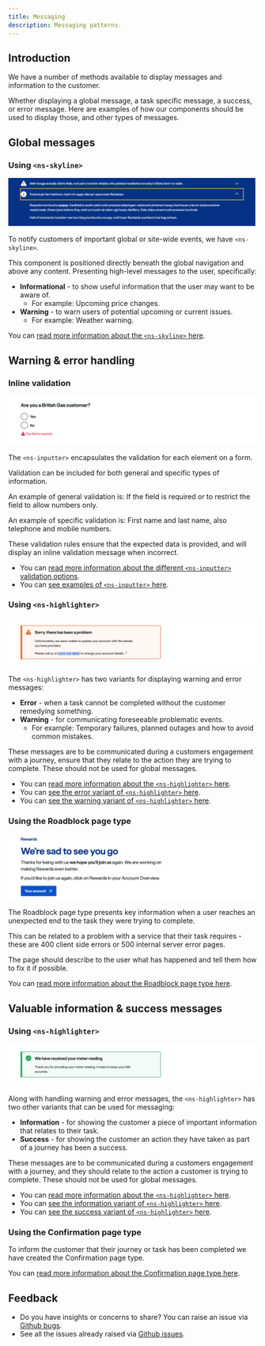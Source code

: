 ```yaml
---
title: Messaging
description: Messaging patterns.
---
```


## Introduction

We have a number of methods available to display messages and information to the customer. 

Whether displaying a global message, a task specific message, a success, or error message. Here are examples of how our components should be used to display those, and other types of messages.

## Global messages

### Using `<ns-skyline>`

![ns-skyline](./images/global.webp)

To notify customers of important global or site-wide events, we have `<ns-skyline>`.

This component is positioned directly beneath the global navigation and above any content. Presenting high-level messages to the user, specifically:

- **Informational** - to show useful information that the user may want to be aware of.
  - For example: Upcoming price changes.
- **Warning** - to warn users of potential upcoming or current issues.
  - For example: Weather warning.

You can [read more information about the `<ns-skyline>` here](components/ns-skyline).

## Warning & error handling

### Inline validation

![Validation message on radio buttons](./images/error-inline-validation.webp)

The `<ns-inputter>` encapsulates the validation for each element on a form.

Validation can be included for both general and specific types of information.

An example of general validation is: If the field is required or to restrict the field to allow numbers only.

An example of specific validation is: First name and last name, also telephone and mobile numbers.

These validation rules ensure that the expected data is provided, and will display an inline validation message when incorrect.

- You can [read more information about the different `<ns-inputter>` validation options](components/ns-inputter#specification).
- You can [see examples of `<ns-inputter>` here](components/ns-inputter).

### Using `<ns-highlighter>`

![Warning message displayed in journey](./images/warning-highlighter.webp)

The `<ns-highlighter>` has two variants for displaying warning and error messages:

- **Error** - when a task cannot be completed without the customer remedying something.
- **Warning** - for communicating foreseeable problematic events.
  - For example: Temporary failures, planned outages and how to avoid common mistakes.

These messages are to be communicated during a customers engagement with a journey, ensure that they relate to the action they are trying to complete. These should not be used for global messages.

- You can [read more information about the `<ns-highlighter>` here](components/ns-highlighter).
- You can [see the error variant of `<ns-highlighter>` here](https://www.britishgas.co.uk/nucleus/demo/index.html?path=/story/ns-highlighter--error).
- You can [see the warning variant of `<ns-highlighter>` here](https://www.britishgas.co.uk/nucleus/demo/index.html?path=/story/ns-highlighter--warning).


### Using the Roadblock page type

![Roadblock message](./images/roadblock.webp)

The Roadblock page type presents key information when a user reaches an unexpected end to the task they were trying to complete.

This can be related to a problem with a service that their task requires - these are 400 client side errors or 500 internal server error pages.

The page should describe to the user what has happened and tell them how to fix it if possible.

You can [read more information about the Roadblock page type here](page-types/roadblock).

## Valuable information & success messages

### Using `<ns-highlighter>`

![Messaging example for submitting a meter reading](./images/success-highlighter.webp)

Along with handling warning and error messages, the `<ns-highlighter>` has two other variants that can be used for messaging:

- **Information** - for showing the customer a piece of important information that relates to their task.
- **Success** - for showing the customer an action they have taken as part of a journey has been a success.

These messages are to be communicated during a customers engagement with a journey, and they should relate to the action a customer is trying to complete. These should not be used for global messages.

- You can [read more information about the `<ns-highlighter>` here](components/ns-highlighter).
- You can [see the information variant of `<ns-highlighter>` here](https://www.britishgas.co.uk/nucleus/demo/index.html?path=/story/ns-highlighter--information).
- You can [see the success variant of `<ns-highlighter>` here](https://www.britishgas.co.uk/nucleus/demo/index.html?path=/story/ns-highlighter--success).

### Using the Confirmation page type

To inform the customer that their journey or task has been completed we have created the Confirmation page type.

You can [read more information about the Confirmation page type here](page-types/confirmation).


## Feedback

* Do you have insights or concerns to share? You can raise an issue via [Github bugs](https://github.com/ConnectedHomes/nucleus/issues/new?assignees=&labels=Bug&template=a--bug-report.md&title=[bug]%20[patterns-messaging]).
* See all the issues already raised via [Github issues](https://github.com/connectedHomes/nucleus/issues?utf8=%E2%9C%93&q=is%3Aopen+is%3Aissue+label%3ABug+[patterns-messaging]).
